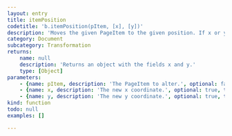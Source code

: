 ```yaml
---
layout: entry
title: itemPosition
codetitle: 'b.itemPosition(pItem, [x], [y])'
description: 'Moves the given PageItem to the given position. If x or y is not given as argument the current position is returned.'
category: Document
subcategory: Transformation
returns:
    name: null
    description: 'Returns an object with the fields x and y.'
    type: [Object]
parameters:
    - {name: pItem, description: 'The PageItem to alter.', optional: false, type: [PageItem]}
    - {name: x, description: 'The new x coordinate.', optional: true, type: [Number]}
    - {name: y, description: 'The new y coordinate.', optional: true, type: [Number]}
kind: function
todo: null
examples: []

---
```

